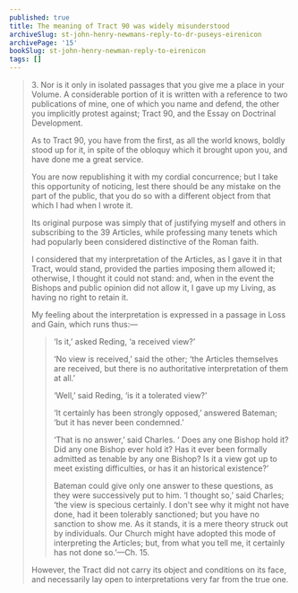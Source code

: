 ```yaml
---
published: true
title: The meaning of Tract 90 was widely misunderstood
archiveSlug: st-john-henry-newmans-reply-to-dr-puseys-eirenicon
archivePage: '15'
bookSlug: st-john-henry-newman-reply-to-eirenicon
tags: []
---
```


> 3\. Nor is it only in isolated passages that you give me a place in your Volume. A considerable portion of it is written with a reference to two publications of mine, one of which you name and defend, the other you implicitly protest against; Tract 90, and the Essay on Doctrinal Development.
>
> As to Tract 90, you have from the first, as all the world knows, boldly stood up for it, in spite of the obloquy which it brought upon you, and have done me a great service.
>
> You are now republishing it with my cordial concurrence; but I take this opportunity of noticing, lest there should be any mistake on the part of the public, that you do so with a different object from that which I had when I wrote it.
>
> Its original purpose was simply that of justifying myself and others in subscribing to the 39 Articles, while professing many tenets which had popularly been considered distinctive of the Roman faith.
>
> I considered that my interpretation of the Articles, as I gave it in that Tract, would stand, provided the parties imposing them allowed it; otherwise, I thought it could not stand: and, when in the event the Bishops and public opinion did not allow it, I gave up my Living, as having no right to retain it.
>
> My feeling about the interpretation is expressed in a passage in Loss and Gain, which runs thus:—
>
>> ‘Is it,’ asked Reding, ‘a received view?’
>>
>> ‘No view is received,’ said the other; ‘the Articles themselves are received, but there is no authoritative interpretation of them at all.’
>>
>> ‘Well,’ said Reding, ‘is it a tolerated view?’
>>
>> ‘It certainly has been strongly opposed,’ answered Bateman; ‘but it has never been condemned.’
>>
>> ‘That is no answer,’ said Charles. ‘ Does any one Bishop hold it? Did any one Bishop ever hold it? Has it ever been formally admitted as tenable by any one Bishop? Is it a view got up to meet existing difficulties, or has it an historical existence?’
>>
>> Bateman could give only one answer to these questions, as they were successively put to him. ‘I thought so,’ said Charles; ‘the view is specious certainly. I don't see why it might not have done, had it been tolerably sanctioned; but you have no sanction to show me. As it stands, it is a mere theory struck out by individuals. Our Church might have adopted this mode of interpreting the Articles; but, from what you tell me, it certainly has not done so.’—Ch. 15.
>
> However, the Tract did not carry its object and conditions on its face, and necessarily lay open to interpretations very far from the true one.
